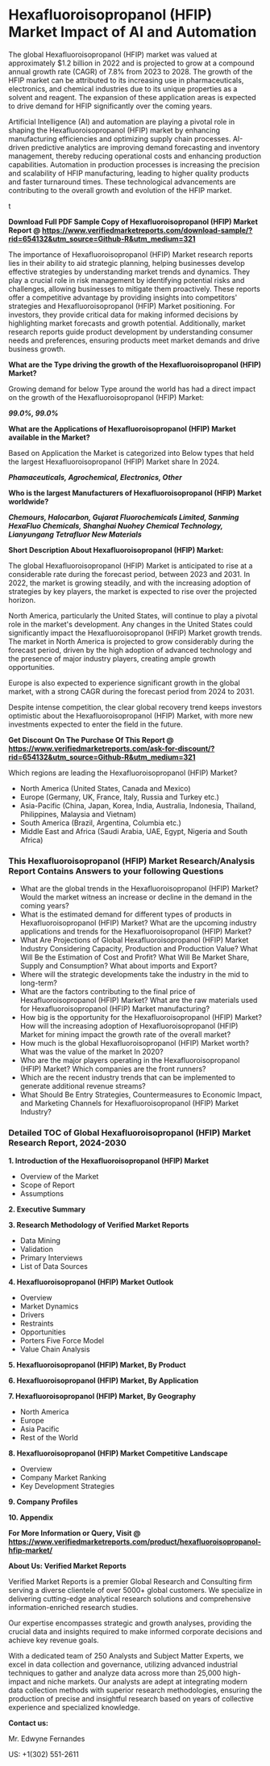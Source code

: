 <meta name="title" content="Global Hexafluoroisopropanol (HFIP) Market Impact of AI and Automation"><meta name="description" content="The global Hexafluoroisopropanol (HFIP) market was valued at approximately $1.2 billion in 2022 and is projected to grow at a compound annual growth rate (CAGR) of 7.8"><meta name="title" content="Hexafluoroisopropanol (HFIP) Market Size, Share, Scope, Trends, Growth, Opportunities, Analysis, Forecast"><h1>Hexafluoroisopropanol (HFIP) Market Impact of AI and Automation</h1><p>The global Hexafluoroisopropanol (HFIP) market was valued at approximately $1.2 billion in 2022 and is projected to grow at a compound annual growth rate (CAGR) of 7.8% from 2023 to 2028. The growth of the HFIP market can be attributed to its increasing use in pharmaceuticals, electronics, and chemical industries due to its unique properties as a solvent and reagent. The expansion of these application areas is expected to drive demand for HFIP significantly over the coming years.</p><p>Artificial Intelligence (AI) and automation are playing a pivotal role in shaping the Hexafluoroisopropanol (HFIP) market by enhancing manufacturing efficiencies and optimizing supply chain processes. AI-driven predictive analytics are improving demand forecasting and inventory management, thereby reducing operational costs and enhancing production capabilities. Automation in production processes is increasing the precision and scalability of HFIP manufacturing, leading to higher quality products and faster turnaround times. These technological advancements are contributing to the overall growth and evolution of the HFIP market.</p>t</p><p id="" class=""><strong>Download Full PDF Sample Copy of Hexafluoroisopropanol (HFIP) Market Report @ <a href="https://www.verifiedmarketreports.com/download-sample/?rid=654132&utm_source=Github-R&utm_medium=321" target="_blank">https://www.verifiedmarketreports.com/download-sample/?rid=654132&utm_source=Github-R&utm_medium=321</a></strong></p><p>The importance of&nbsp;Hexafluoroisopropanol (HFIP) Market research reports lies in their ability to aid strategic planning, helping businesses develop effective strategies by understanding market trends and dynamics. They play a crucial role in risk management by identifying potential risks and challenges, allowing businesses to mitigate them proactively. These reports offer a competitive advantage by providing insights into competitors' strategies and Hexafluoroisopropanol (HFIP) Market positioning. For investors, they provide critical data for making informed decisions by highlighting market forecasts and growth potential. Additionally, market research reports guide product development by understanding consumer needs and preferences, ensuring products meet market demands and drive business growth.</p><p><strong>What are the&nbsp;Type driving the growth of the Hexafluoroisopropanol (HFIP) Market?</strong></p><p id="" class="">Growing demand for below Type around the world has had a direct impact on the growth of the Hexafluoroisopropanol (HFIP) Market:</p><em><strong>99.0%, 99.0%</strong></em></p><strong>What are the&nbsp;Applications&nbsp;of Hexafluoroisopropanol (HFIP) Market available in the Market?</strong></p><p id="" class="">Based on Application the Market is categorized into Below types that held the largest Hexafluoroisopropanol (HFIP) Market share In 2024.</p><em><strong>Phamaceuticals, Agrochemical, Electronics, Other</strong></em></p><strong>Who is the largest Manufacturers of Hexafluoroisopropanol (HFIP) Market worldwide?</strong></p><p><em><strong>Chemours, Halocarbon, Gujarat Fluorochemicals Limited, Sanming HexaFluo Chemicals, Shanghai Nuohey Chemical Technology, Lianyungang Tetrafluor New Materials</strong></em></p><p id="" class=""><strong>Short Description About Hexafluoroisopropanol (HFIP) Market:</strong></p><p>The global Hexafluoroisopropanol (HFIP) Market is anticipated to rise at a considerable rate during the forecast period, between 2023 and 2031. In 2022, the market is growing steadily, and with the increasing adoption of strategies by key players, the market is expected to rise over the projected horizon.</p><p>North America, particularly the United States, will continue to play a pivotal role in the market's development. Any changes in the United States could significantly impact the Hexafluoroisopropanol (HFIP) Market growth trends. The market in North America is projected to grow considerably during the forecast period, driven by the high adoption of advanced technology and the presence of major industry players, creating ample growth opportunities.</p><p>Europe is also expected to experience significant growth in the global market, with a strong CAGR during the forecast period from 2024 to 2031.</p><p>Despite intense competition, the clear global recovery trend keeps investors optimistic about the Hexafluoroisopropanol (HFIP) Market, with more new investments expected to enter the field in the future.</p><p id="" class=""><strong>Get Discount On The Purchase Of This Report @ <a href="https://www.verifiedmarketreports.com/ask-for-discount/?rid=654132&utm_source=Github-R&utm_medium=321" target="_blank">https://www.verifiedmarketreports.com/ask-for-discount/?rid=654132&utm_source=Github-R&utm_medium=321</a></strong></p>Which regions are leading the Hexafluoroisopropanol (HFIP) Market?</p><ul><li>North America (United States, Canada and Mexico)</li><li>Europe (Germany, UK, France, Italy, Russia and Turkey etc.)</li><li>Asia-Pacific (China, Japan, Korea, India, Australia, Indonesia, Thailand, Philippines, Malaysia and Vietnam)</li><li>South America (Brazil, Argentina, Columbia etc.)</li><li>Middle East and Africa (Saudi Arabia, UAE, Egypt, Nigeria and South Africa)</li></ul><h3 id="" class="">This Hexafluoroisopropanol (HFIP) Market Research/Analysis Report Contains Answers to your following Questions</h3><ul><li>What are the global trends in the Hexafluoroisopropanol (HFIP) Market? Would the market witness an increase or decline in the demand in the coming years?</li><li>What is the estimated demand for different types of products in Hexafluoroisopropanol (HFIP) Market? What are the upcoming industry applications and trends for the Hexafluoroisopropanol (HFIP) Market?</li><li>What Are Projections of Global Hexafluoroisopropanol (HFIP) Market Industry Considering Capacity, Production and Production Value? What Will Be the Estimation of Cost and Profit? What Will Be Market Share, Supply and Consumption? What about imports and Export?</li><li>Where will the strategic developments take the industry in the mid to long-term?</li><li>What are the factors contributing to the final price of Hexafluoroisopropanol (HFIP) Market? What are the raw materials used for Hexafluoroisopropanol (HFIP) Market manufacturing?</li><li>How big is the opportunity for the Hexafluoroisopropanol (HFIP) Market? How will the increasing adoption of Hexafluoroisopropanol (HFIP) Market for mining impact the growth rate of the overall market?</li><li>How much is the global Hexafluoroisopropanol (HFIP) Market worth? What was the value of the market In 2020?</li><li>Who are the major players operating in the Hexafluoroisopropanol (HFIP) Market? Which companies are the front runners?</li><li>Which are the recent industry trends that can be implemented to generate additional revenue streams?</li><li>What Should Be Entry Strategies, Countermeasures to Economic Impact, and Marketing Channels for Hexafluoroisopropanol (HFIP) Market Industry?</li></ul><h3 id="" class="">Detailed TOC of Global Hexafluoroisopropanol (HFIP) Market Research Report, 2024-2030</h3><p id="" class=""><strong>1. Introduction of the Hexafluoroisopropanol (HFIP) Market</strong></p><ul><li>Overview of the Market</li><li>Scope of Report</li><li>Assumptions</li></ul><p id="" class=""><strong>2. Executive Summary</strong></p><p id="" class=""><strong>3. Research Methodology of Verified Market Reports</strong></p><ul><li>Data Mining</li><li>Validation</li><li>Primary Interviews</li><li>List of Data Sources</li></ul><p id="" class=""><strong>4. Hexafluoroisopropanol (HFIP) Market Outlook</strong></p><ul><li>Overview</li><li>Market Dynamics</li><li>Drivers</li><li>Restraints</li><li>Opportunities</li><li>Porters Five Force Model</li><li>Value Chain Analysis</li></ul><p id="" class=""><strong>5. Hexafluoroisopropanol (HFIP) Market, By Product</strong></p><p id="" class=""><strong>6. Hexafluoroisopropanol (HFIP) Market, By Application</strong></p><p id="" class=""><strong>7. Hexafluoroisopropanol (HFIP) Market, By Geography</strong></p><ul><li>North America</li><li>Europe</li><li>Asia Pacific</li><li>Rest of the World</li></ul><p id="" class=""><strong>8. Hexafluoroisopropanol (HFIP) Market Competitive Landscape</strong></p><ul><li>Overview</li><li>Company Market Ranking</li><li>Key Development Strategies</li></ul><p id="" class=""><strong>9. Company Profiles</strong></p><p id="" class=""><strong>10. Appendix</strong></p><p id="" class=""><strong>For More Information or Query, Visit @ <a href="https://www.verifiedmarketreports.com/product/hexafluoroisopropanol-hfip-market/" target="_blank">https://www.verifiedmarketreports.com/product/hexafluoroisopropanol-hfip-market/</a></strong></p><p id="" class=""><strong>About Us: Verified Market Reports</strong></p><p id="" class="">Verified Market Reports is a premier Global Research and Consulting firm serving a diverse clientele of over 5000+ global customers. We specialize in delivering cutting-edge analytical research solutions and comprehensive information-enriched research studies.</p><p id="" class="">Our expertise encompasses strategic and growth analyses, providing the crucial data and insights required to make informed corporate decisions and achieve key revenue goals.</p><p id="" class="">With a dedicated team of 250 Analysts and Subject Matter Experts, we excel in data collection and governance, utilizing advanced industrial techniques to gather and analyze data across more than 25,000 high-impact and niche markets. Our analysts are adept at integrating modern data collection methods with superior research methodologies, ensuring the production of precise and insightful research based on years of collective experience and specialized knowledge.</p><p id="" class=""><strong>Contact us:</strong></p><p id="" class="">Mr. Edwyne Fernandes</p><p id="" class="">US: +1(302) 551-2611</p>